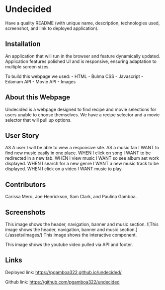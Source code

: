 # Undecided

Have a quality README (with unique name, description, technologies used, screenshot, and link to deployed application).

## Installation
An application that will run in the browser and feature dynamically updated. Application features polished UI and is responsive, ensuring adaptation to multiple screen sizes.

To build this webpage we used: - HTML - Bulma CSS - Javascript - Edamam API - Movie API - Images

## About this Webpage
Undecided is a webpage designed to find recipe and movie selections for users unable to choose themselves. We have a recipe selector and a movie selector that will pull up options. 

## User Story
AS A user I will be able to view a responsive site. AS a music fan I WANT to find new music easily in one place. WHEN I click on song I WANT to be redirected in a new tab. WHEN I view music I WANT so see album aet work displayed. WHEN I search for a new genre I WANT a new music track to be displayed. WHEN I click on a video I WANT music to play.

## Contributors
Carissa Mero, Joe Henrickson, Sam Clark, and Paulina Gamboa.

## Screenshots
This image shows the header, navigation, banner and music section.
![This image shows the header, navigation, banner and music section.] (./assets/images/)
This image shows the interactive component.

This image shows the youtube video pulled via API and footer.

## Links
Deployed link: https://pgamboa322.github.io/undecided/

Github link: https://github.com/pgamboa322/undecided